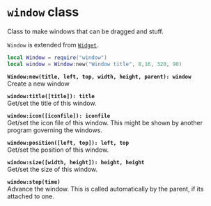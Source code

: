 `window` class
==============
Class to make windows that can be dragged and stuff.

`Window` is extended from [`Widget`](widget.md).

```lua
local Window = require("window")
local window = Window:new("Window title", 8,16, 320, 90)
```

**`Window:new(title, left, top, width, height, parent): window`**  
Create a new window

**`window:title([title]): title`**  
Get/set the title of this window.

**`window:icon([iconfile]): iconfile`**  
Get/set the icon file of this window. This might be shown by another program governing the windows.

**`window:position([left, top]): left, top`**  
Get/set the position of this window.

**`window:size([width, height]): height, height`**  
Get/set the size of this window.

**`window:step(time)`**  
Advance the window. This is called automatically by the parent, if its attached to one.
